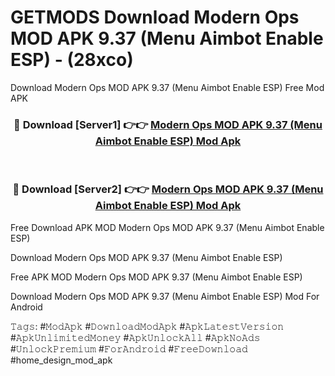 # GETMODS Download Modern Ops MOD APK 9.37 (Menu Aimbot Enable ESP) - (28xco)
Download Modern Ops MOD APK 9.37 (Menu Aimbot Enable ESP) Free Mod APK

<div align="center">
<h3>🔴 Download [Server1] 👉👉 <a href="https://apk-comot.site?title=Modern_Ops_MOD_APK_9.37_(Menu_Aimbot_Enable_ESP)">Modern Ops MOD APK 9.37 (Menu Aimbot Enable ESP) Mod Apk</a></h3><br>

<h3>🔴 Download [Server2] 👉👉 <a href="https://apk-comot.site?title=Modern_Ops_MOD_APK_9.37_(Menu_Aimbot_Enable_ESP)">Modern Ops MOD APK 9.37 (Menu Aimbot Enable ESP) Mod Apk</a></h3>
</div>


Free Download APK MOD Modern Ops MOD APK 9.37 (Menu Aimbot Enable ESP)

Download Modern Ops MOD APK 9.37 (Menu Aimbot Enable ESP) 

Free APK MOD Modern Ops MOD APK 9.37 (Menu Aimbot Enable ESP) 

Download Modern Ops MOD APK 9.37 (Menu Aimbot Enable ESP) Mod For Android

𝚃𝚊𝚐𝚜: #𝙼𝚘𝚍𝙰𝚙𝚔 #𝙳𝚘𝚠𝚗𝚕𝚘𝚊𝚍𝙼𝚘𝚍𝙰𝚙𝚔 #𝙰𝚙𝚔𝙻𝚊𝚝𝚎𝚜𝚝𝚅𝚎𝚛𝚜𝚒𝚘𝚗 #𝙰𝚙𝚔𝚄𝚗𝚕𝚒𝚖𝚒𝚝𝚎𝚍𝙼𝚘𝚗𝚎𝚢 #𝙰𝚙𝚔𝚄𝚗𝚕𝚘𝚌𝚔𝙰𝚕𝚕 #𝙰𝚙𝚔𝙽𝚘𝙰𝚍𝚜 #𝚄𝚗𝚕𝚘𝚌𝚔𝙿𝚛𝚎𝚖𝚒𝚞𝚖 #𝙵𝚘𝚛𝙰𝚗𝚍𝚛𝚘𝚒𝚍 #𝙵𝚛𝚎𝚎𝙳𝚘𝚠𝚗𝚕𝚘𝚊𝚍 #home_design_mod_apk